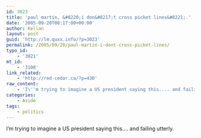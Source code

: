 ```yaml
---
id: 3023
title: 'paul martin, &#8220;i don&#8217;t cross picket lines&#8221;.'
date: '2005-09-20T08:17:00+00:00'
author: Kellan
layout: post
guid: 'http://lm.quxx.info/?p=3023'
permalink: /2005/09/20/paul-martin-i-dont-cross-picket-lines/
typo_id:
    - '3021'
mt_id:
    - '3108'
link_related:
    - 'http://red-cedar.ca/?p=430'
raw_content:
    - 'I\''m trying to imagine a US president saying this.... and failing utterly.'
categories:
    - Aside
tags:
    - politics
---
```


I’m trying to imagine a US president saying this…. and failing utterly.